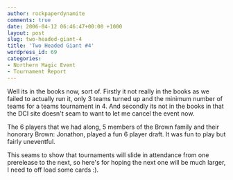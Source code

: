 ```yaml
---
author: rockpaperdynamite
comments: true
date: 2006-04-12 06:46:47+00:00 +1000
layout: post
slug: two-headed-giant-4
title: 'Two Headed Giant #4'
wordpress_id: 69
categories:
- Northern Magic Event
- Tournament Report
---
```


Well its in the books now, sort of. Firstly it not really in the books as we failed to actually run it, only 3 teams turned up and the minimum number of teams for a teams tournament in 4. And secondly its not in the books in that the DCI site doesn't seam to want to let me cancel the event now.

The 6 players that we had along, 5 members of the Brown family and their honorary Brown: Jonathon, played a fun 6 player draft. It was fun to play but fairly uneventful.

This seams to show that tournaments will slide in attendance from one prerelease to the next, so here's for hoping the next one will be much larger, I need to off load some cards :).
